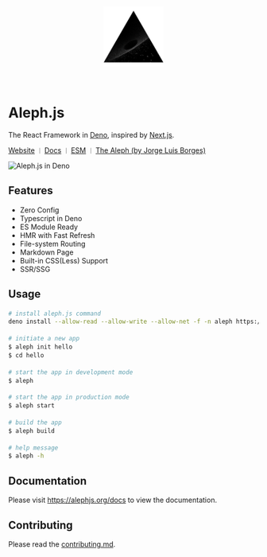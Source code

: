 <div align="center">
    <br/>
    <br/>
    <img src="./examples/hello-world/public/logo.png" width="120" height="120" />
    <br/>
    <br/>
    <br/>
</div>

# Aleph.js

The React Framework in [Deno](https://deno.land), inspired by [Next.js](https://nextjs.org).

[Website](https://alephjs.org) <small>｜</small> [Docs](https://alephjs.org/docs) <small>｜</small> [ESM](https://esm.sh) <small>｜</small> [The Aleph  (by Jorge Luis Borges)](http://www.phinnweb.org/links/literature/borges/aleph.html)

![Aleph.js in Deno](https://github.com/postui/aleph.js/workflows/Aleph.js%20in%20Deno/badge.svg)

## Features
- Zero Config
- Typescript in Deno
- ES Module Ready
- HMR with Fast Refresh
- File-system Routing
- Markdown Page
- Built-in CSS(Less) Support
- SSR/SSG

## Usage
```bash
# install aleph.js command
deno install --allow-read --allow-write --allow-net -f -n aleph https://deno.land/x/aleph/cli.ts

# initiate a new app
$ aleph init hello
$ cd hello

# start the app in development mode
$ aleph

# start the app in production mode
$ aleph start

# build the app
$ aleph build

# help message
$ aleph -h
```

## Documentation
Please visit https://alephjs.org/docs to view the documentation.

## Contributing
Please read the [contributing.md](CONTRIBUTING.md).
